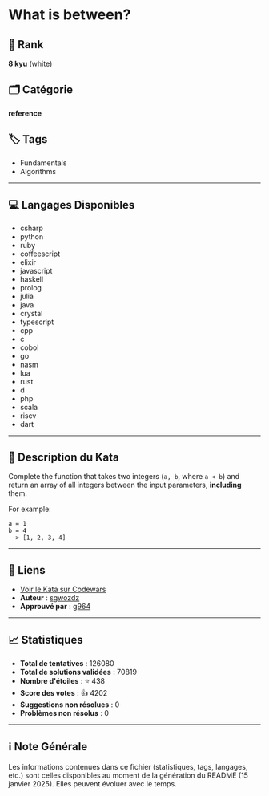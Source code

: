 # What is between?

## 🏅 Rank
**8 kyu** (white)

## 🗂️ Catégorie
**reference**

## 🏷️ Tags
- Fundamentals
- Algorithms

---

## 💻 Langages Disponibles
- csharp
- python
- ruby
- coffeescript
- elixir
- javascript
- haskell
- prolog
- julia
- java
- crystal
- typescript
- cpp
- c
- cobol
- go
- nasm
- lua
- rust
- d
- php
- scala
- riscv
- dart

---

## 📜 Description du Kata

Complete the function that takes two integers (`a, b`, where `a < b`) and return an array of all integers between the input parameters, **including** them.

For example:
```
a = 1
b = 4
--> [1, 2, 3, 4]
```

---

## 🔗 Liens
- [Voir le Kata sur Codewars](https://www.codewars.com/kata/55ecd718f46fba02e5000029)
- **Auteur** : [sgwozdz](https://www.codewars.com/users/sgwozdz)
- **Approuvé par** : [g964](https://www.codewars.com/users/g964)

---

## 📈 Statistiques
- **Total de tentatives** : 126080
- **Total de solutions validées** : 70819
- **Nombre d'étoiles** : ⭐ 438
- **Score des votes** : 👍 4202
- **Suggestions non résolues** : 0
- **Problèmes non résolus** : 0

---

## ℹ️ Note Générale
Les informations contenues dans ce fichier (statistiques, tags, langages, etc.) sont celles disponibles au moment de la génération du README (15 janvier 2025). Elles peuvent évoluer avec le temps.
